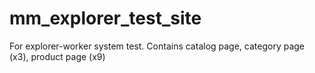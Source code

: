 # mm_explorer_test_site
For explorer-worker system test. Contains catalog page, category page (x3), product page (x9)
